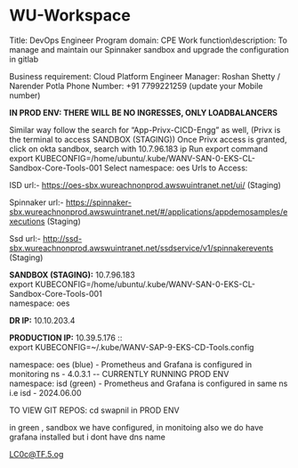 # WU-Workspace

Title: DevOps Engineer
Program domain: CPE
Work function\description: To manage and maintain our Spinnaker sandbox and upgrade the configuration in gitlab 

Business requirement: Cloud Platform Engineer
Manager: Roshan Shetty / Narender Potla
Phone Number: +91 7799221259 (update your Mobile number)


**IN PROD ENV: THERE WILL BE NO INGRESSES, ONLY LOADBALANCERS**

Similar way follow the search for “App-Privx-CICD-Engg” as well, (Privx is the terminal to access SANDBOX (STAGING))
Once Privx access is granted, click on okta sandbox, search with 10.7.96.183 ip
Run export command
            export KUBECONFIG=/home/ubuntu/.kube/WANV-SAN-0-EKS-CL-Sandbox-Core-Tools-001
            Select namespace: oes
Urls to Access:

ISD url:- https://oes-sbx.wureachnonprod.awswuintranet.net/ui/   (Staging)

Spinnaker url:- https://spinnaker-sbx.wureachnonprod.awswuintranet.net/#/applications/appdemosamples/executions  (Staging)

Ssd url:- http://ssd-sbx.wureachnonprod.awswuintranet.net/ssdservice/v1/spinnakerevents  (Staging) 

**SANDBOX (STAGING):** 10.7.96.183                                                                                                                                                                                                                                  
export KUBECONFIG=/home/ubuntu/.kube/WANV-SAN-0-EKS-CL-Sandbox-Core-Tools-001                                                                                                                                                                                       
namespace: oes

**DR IP:** 10.10.203.4

**PRODUCTION IP:** 10.39.5.176  ::     
export KUBECONFIG=~/.kube/WANV-SAP-9-EKS-CD-Tools.config

namespace: oes (blue) - Prometheus and Grafana is configured in monitoring ns - 4.0.3.1  -- CURRENTLY RUNNING PROD ENV                                                                                                                                                
namespace: isd (green) - Prometheus and Grafana is configured in same ns i.e isd - 2024.06.00

TO VIEW GIT REPOS: cd swapnil in PROD ENV

in green , sandbox we have configured, in monitoing also we do have grafana installed but i dont have dns name

LC0c@TF.5.og
